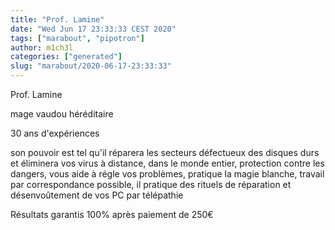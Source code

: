 ```yaml
---
title: "Prof. Lamine"
date: "Wed Jun 17 23:33:33 CEST 2020"
tags: ["marabout", "pipotron"]
author: m1ch3l
categories: ["generated"]
slug: "marabout/2020-06-17-23:33:33"
---
```


Prof. Lamine

mage vaudou héréditaire

30 ans d'expériences

son pouvoir est tel qu'il réparera les secteurs défectueux des disques durs et éliminera vos virus à distance, dans le monde entier, protection contre les dangers, vous aide à régle vos problèmes, pratique la magie blanche, travail par correspondance possible, il pratique des rituels de réparation et désenvoûtement de vos PC par télépathie

Résultats garantis 100% après paiement de 250€
